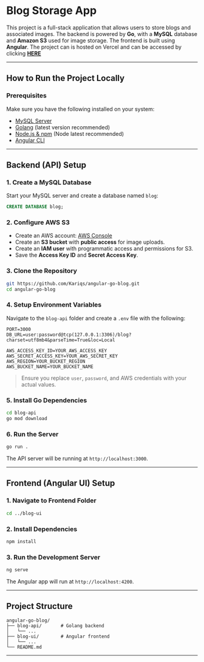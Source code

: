 # Blog Storage App

This project is a full-stack application that allows users to store blogs and associated images. The backend is powered by **Go**, with a **MySQL** database and **Amazon S3** used for image storage. The frontend is built using **Angular**. The project can is hosted on Vercel and can be accessed by clicking [**HERE**](https://blog-two-zeta-67.vercel.app/)

---

## How to Run the Project Locally

### Prerequisites

Make sure you have the following installed on your system:

- [MySQL Server](https://dev.mysql.com/downloads/)
- [Golang](https://golang.org/dl/) (latest version recommended)
- [Node.js & npm](https://nodejs.org/) (Node latest recommended)
- [Angular CLI](https://angular.io/cli)

---

## Backend (API) Setup

### 1. Create a MySQL Database

Start your MySQL server and create a database named `blog`:

```sql
CREATE DATABASE blog;
```

### 2. Configure AWS S3

- Create an AWS account: [AWS Console](https://aws.amazon.com/console/)
- Create an **S3 bucket** with **public access** for image uploads.
- Create an **IAM user** with programmatic access and permissions for S3.
- Save the **Access Key ID** and **Secret Access Key**.

### 3. Clone the Repository

```bash
git https://github.com/Kariqs/angular-go-blog.git
cd angular-go-blog
```

### 4. Setup Environment Variables

Navigate to the `blog-api` folder and create a `.env` file with the following:

```env
PORT=3000
DB_URL=user:password@tcp(127.0.0.1:3306)/blog?charset=utf8mb4&parseTime=True&loc=Local

AWS_ACCESS_KEY_ID=YOUR_AWS_ACCESS_KEY
AWS_SECRET_ACCESS_KEY=YOUR_AWS_SECRET_KEY
AWS_REGION=YOUR_BUCKET_REGION
AWS_BUCKET_NAME=YOUR_BUCKET_NAME
```

> Ensure you replace `user`, `password`, and AWS credentials with your actual values.

### 5. Install Go Dependencies

```bash
cd blog-api
go mod download
```

### 6. Run the Server

```bash
go run .
```

The API server will be running at `http://localhost:3000`.

---

## Frontend (Angular UI) Setup

### 1. Navigate to Frontend Folder

```bash
cd ../blog-ui
```

### 2. Install Dependencies

```bash
npm install
```

### 3. Run the Development Server

```bash
ng serve
```

The Angular app will run at `http://localhost:4200`.

---

## Project Structure

```
angular-go-blog/
├── blog-api/       # Golang backend
│   └── ...
├── blog-ui/        # Angular frontend
│   └── ...
└── README.md
```

---
